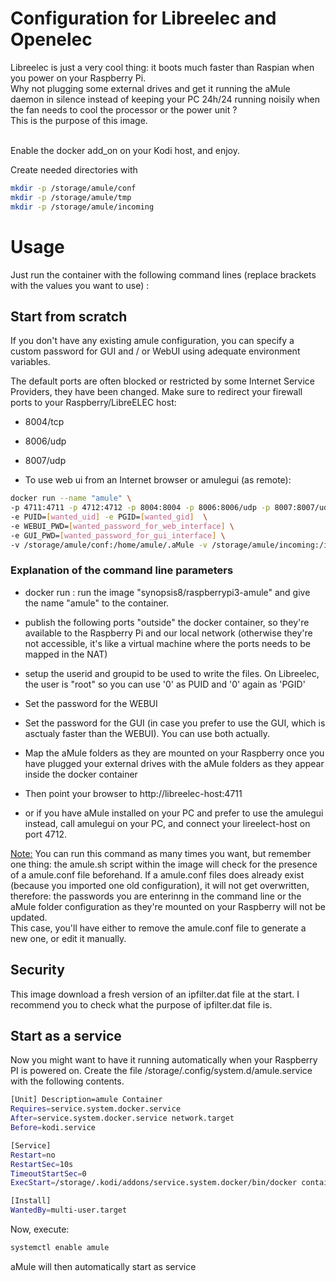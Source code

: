 # Configuration for Libreelec and Openelec

Libreelec is just a very cool thing: it boots much faster than Raspian when you power on your Raspberry Pi.<br>
Why not plugging some external drives and get it running the aMule daemon in silence instead of keeping your PC 24h/24 running noisily when the fan needs to cool the processor or the power unit ?<br>
This is the purpose of this image.<br><br>

Enable the docker add_on on your Kodi host, and enjoy.

Create needed directories with

```sh
mkdir -p /storage/amule/conf
mkdir -p /storage/amule/tmp
mkdir -p /storage/amule/incoming
```

# Usage

Just run the container with the following command lines (replace brackets with the values you want to use) :

## Start from scratch

If you don't have any existing amule configuration, you can specify a custom password for GUI and / or WebUI using adequate environment variables.

The default ports are often blocked or restricted by some Internet Service Providers, they have been changed. Make sure to redirect your firewall ports to your Raspberry/LibreELEC host:

- 8004/tcp
- 8006/udp
- 8007/udp

- To use web ui from an Internet browser or amulegui (as remote):

```sh
docker run --name "amule" \
-p 4711:4711 -p 4712:4712 -p 8004:8004 -p 8006:8006/udp -p 8007:8007/udp \
-e PUID=[wanted_uid] -e PGID=[wanted_gid]  \
-e WEBUI_PWD=[wanted_password_for_web_interface] \
-e GUI_PWD=[wanted_password_for_gui_interface] \
-v /storage/amule/conf:/home/amule/.aMule -v /storage/amule/incoming:/incoming -v /storage/amule/tmp:/temp synopsis8/raspberrypi3-amule

```
### Explanation of the command line parameters
- docker run : run the image "synopsis8/raspberrypi3-amule" and give the name "amule" to the container.
- publish the following ports "outside" the docker container, so they're available to the Raspberry Pi and our local network (otherwise they're not accessible, it's like a virtual machine where the ports needs to be mapped in the NAT)
- setup the userid and groupid to be used to write the files. On Libreelec, the user is "root" so you can use '0' as PUID and '0' again as 'PGID'
- Set the password for the WEBUI
- Set the password for the GUI (in case you prefer to use the GUI, which is asctualy faster than the WEBUI). You can use both actually.
- Map the aMule folders as they are mounted on your Raspberry once you have plugged your external drives with the aMule folders as they appear inside the docker container


- Then point your browser to http://libreelec-host:4711
- or if you have aMule installed on your PC and prefer to use the amulegui instead, call amulegui on your PC, and connect your lireelect-host on port 4712.

<u>Note:</u>
You can run this command as many times you want, but remember one thing: the amule.sh script within the image will check for the presence of a amule.conf file beforehand. If a amule.conf files does already exist (because you imported one old configuration), it will not get overwritten, therefore: the passwords you are enterinng in the command line or the aMule folder configuration as they're mounted on your Raspberry will not be updated.<br>
This case, you'll have either to remove the amule.conf file to generate a new one, or edit it manually.

## Security
This image download a fresh version of an ipfilter.dat file at the start. I recommend you to check what the purpose of ipfilter.dat file is.

## Start as a service
Now you might want to have it running automatically when your Raspberry PI is powered on. Create the file /storage/.config/system.d/amule.service with the following contents.

```sh
[Unit] Description=amule Container
Requires=service.system.docker.service
After=service.system.docker.service network.target
Before=kodi.service

[Service]
Restart=no
RestartSec=10s
TimeoutStartSec=0
ExecStart=/storage/.kodi/addons/service.system.docker/bin/docker container start "amule"

[Install]
WantedBy=multi-user.target
```

Now, execute: 
```sh
systemctl enable amule
```

aMule will then automatically start as service
